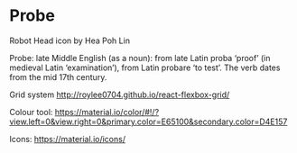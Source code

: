 # Probe

Robot Head icon by Hea Poh Lin

Probe: late Middle English (as a noun): from late Latin proba ‘proof’ (in medieval Latin ‘examination’), from Latin probare ‘to test’. The verb dates from the mid 17th century.

Grid system http://roylee0704.github.io/react-flexbox-grid/

Colour tool: https://material.io/color/#!/?view.left=0&view.right=0&primary.color=E65100&secondary.color=D4E157

Icons: https://material.io/icons/

